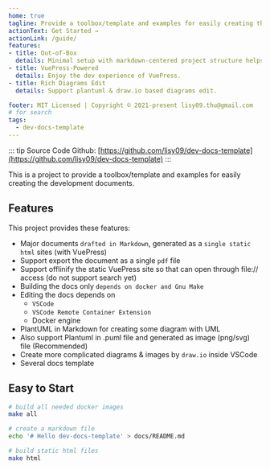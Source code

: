 ```yaml
---
home: true
tagline: Provide a toolbox/template and examples for easily creating the development documents
actionText: Get Started →
actionLink: /guide/
features:
- title: Out-of-Box
  details: Minimal setup with markdown-centered project structure helps you focus on writing documents.
- title: VuePress-Powered
  details: Enjoy the dev experience of VuePress.
- title: Rich Diagrams Edit
  details: Support plantuml & draw.io based diagrams edit.

footer: MIT Licensed | Copyright © 2021-present lisy09.thu@gmail.com
# for search
tags:
  - dev-docs-template
---
```


::: tip Source Code
Github: [https://github.com/lisy09/dev-docs-template](https://github.com/lisy09/dev-docs-template)
:::

This is a project to provide a toolbox/template and examples for easily creating the development documents.

## Features

This project provides these features:
- Major documents `drafted in Markdown`, generated as a `single static html` sites (with VuePress)
- Support export the document as a single `pdf` file
- Support offlinify the static VuePress site so that can open through file:// access (do not support search yet)
- Building the docs only `depends on docker and Gnu Make`
- Editing the docs depends on
  - `VSCode`
  - `VSCode Remote Container Extension`
  - Docker engine
- PlantUML in Markdown for creating some diagram with UML
- Also support Plantuml in .puml file and generated as image (png/svg) file (Recommended)
- Create more complicated diagrams & images by `draw.io` inside VSCode
- Several docs template

## Easy to Start

```bash
# build all needed docker images
make all

# create a markdown file
echo '# Hello dev-docs-template' > docs/README.md

# build static html files
make html
```